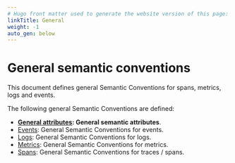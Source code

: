 ```yaml
---
# Hugo front matter used to generate the website version of this page:
linkTitle: General
weight: -1
auto_gen: below
---
```


# General semantic conventions

This document defines general Semantic Conventions for spans, metrics, logs and events.

The following general Semantic Conventions are defined:

* **[General attributes](attributes.md): General semantic attributes**.
* [Events](events.md): General Semantic Conventions for events.
* [Logs](logs.md): General Semantic Conventions for logs.
* [Metrics](metrics.md): General Semantic Conventions for metrics.
* [Spans](trace.md): General Semantic Conventions for traces / spans.
